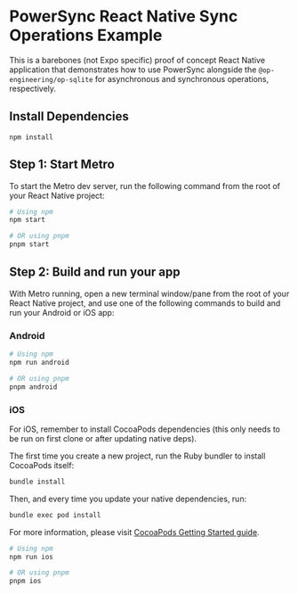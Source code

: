 # PowerSync React Native Sync Operations Example

This is a barebones (not Expo specific) proof of concept React Native application that demonstrates how to use PowerSync alongside the `@op-engineering/op-sqlite` for asynchronous and synchronous operations, respectively.

## Install Dependencies
```shell
npm install
```

## Step 1: Start Metro

To start the Metro dev server, run the following command from the root of your React Native project:

```sh
# Using npm
npm start

# OR using pnpm
pnpm start
```

## Step 2: Build and run your app

With Metro running, open a new terminal window/pane from the root of your React Native project, and use one of the following commands to build and run your Android or iOS app:

### Android

```sh
# Using npm
npm run android

# OR using pnpm
pnpm android
```

### iOS

For iOS, remember to install CocoaPods dependencies (this only needs to be run on first clone or after updating native deps).

The first time you create a new project, run the Ruby bundler to install CocoaPods itself:

```sh
bundle install
```

Then, and every time you update your native dependencies, run:

```sh
bundle exec pod install
```

For more information, please visit [CocoaPods Getting Started guide](https://guides.cocoapods.org/using/getting-started.html).

```sh
# Using npm
npm run ios

# OR using pnpm
pnpm ios
```
